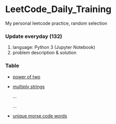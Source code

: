# LeetCode_Daily_Training
My personal leetcode practice, random selection
### Update everyday (132)
1) language: Python 3 (Jupyter Notebook)
2) problem description & solution 
### Table
* [power of two](https://github.com/xlyue92/LeetCode_Daily_Training/blob/master/%20power%20of%20two.ipynb)
* [multiply strings](https://github.com/xlyue92/LeetCode_Daily_Training/blob/master/multiply%20strings.ipynb)

     ...
     
     ...
   
* [unique morse code words](https://github.com/xlyue92/LeetCode_Daily_Training/blob/master/unique%20morse%20code%20words.ipynb)

